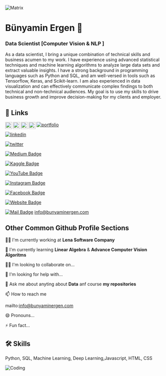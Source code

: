 ![Matrix](https://raw.githubusercontent.com/bunyaminergen/bunyaminergen/master/img/matrix.svg)

# Bünyamin Ergen 👋 
### Data Scientist [Computer Vision & NLP ]

As a data scientist, I bring a unique combination of technical skills and business acumen to my work. I have experience using advanced statistical techniques and machine learning algorithms to analyze large data sets and extract valuable insights. I have a strong background in programming languages such as Python and SQL, and am well-versed in tools such as Tensorflow, Keras, and Scikit-learn. I am also experienced in data visualization and can effectively communicate complex findings to both technical and non-technical audiences. My goal is to use my skills to drive business growth and improve decision-making for my clients and employer.

## 🔗 Links

<a href="https://www.instagram.com/bunyaminergen/">
  <img align="left" alt="Bunyamin's Instagram" width="22px" src="https://raw.githubusercontent.com/hussainweb/hussainweb/main/icons/instagram.png" />
 
 </a>
<a href="https://discord.gg/236223041086947338">
  <img align="left" alt="Bunyamin's Discord" width="22px" src="https://raw.githubusercontent.com/peterthehan/peterthehan/master/assets/discord.svg" />
</a>
<a href="https://twitter.com/bunyaminnergen">
  <img align="left" alt="Bunyamin Ergen | Twitter" width="22px" src="https://raw.githubusercontent.com/peterthehan/peterthehan/master/assets/twitter.svg" />
</a>
<a href="https://www.linkedin.com/in/bunyaminergen/">
  <img align="left" alt="Bunyamin's LinkedIN" width="22px" src="https://raw.githubusercontent.com/peterthehan/peterthehan/master/assets/linkedin.svg" />
</a>

[![portfolio](https://img.shields.io/badge/my_portfolio-000?style=for-the-badge&logo=ko-fi&logoColor=white)](https://bunyaminergen.github.io/)

[![linkedin](https://img.shields.io/badge/linkedin-0A66C2?style=for-the-badge&logo=linkedin&logoColor=white)](https://www.linkedin.com/in/bunyaminergen/)

[![twitter](https://img.shields.io/badge/twitter-1DA1F2?style=for-the-badge&logo=twitter&logoColor=white)](https://twitter.com/bunyaminnergen)

[![Medium Badge](https://img.shields.io/badge/-Medium-black?style=flat-square&logo=medium&logoColor=white&link=medium-link&style=for-the-badge)](https://medium.com/@bunyaminergen)

[![Kaggle Badge](https://img.shields.io/badge/-Kaggle-blue?style=flat-square&logo=kaggle&logoColor=white&link=kaggle-link&style=for-the-badge)](https://www.kaggle.com/bunyaminergen)

[![YouTube Badge](https://img.shields.io/badge/-YouTube-red?style=flat-square&logo=youtube&logoColor=white&link=youtube-link&style=for-the-badge&logoWidth=30)](https://www.youtube.com/bunyaminergen)

[![Instagram Badge](https://img.shields.io/badge/-Instagram-C13584?style=flat-square&logo=instagram&logoColor=white&link=instagram-link&style=for-the-badge&logoWidth=30&logoHeight=30)](https://www.instagram.com/bunyaminergen)

[![Facebook Badge](https://img.shields.io/badge/-Facebook-blue?style=flat-square&logo=facebook&logoColor=white&link=facebook-link&style=for-the-badge&logoWidth=30&logoHeight=30)](https://www.facebook.com/bunyaminnergen)

[![Website Badge](https://img.shields.io/badge/-Website-green?style=flat-square&logo=google-chrome&logoColor=white&link=website-link&style=for-the-badge)](https://bunyaminergen.com/)

[![Mail Badge](https://img.shields.io/badge/-Mail-0078D4?style=flat-square&logo=microsoft-outlook&logoColor=white&link=mailto:mail-address&style=for-the-badge)](mailto:info@bunyaminergen.com) info@bunyaminergen.com

## Other Common Github Profile Sections
👩‍💻 I'm currently working at **Lena Software Company**

🧠 I'm currently learning **Linear Algebra** &  **Advance Computer Vision Algoritms**

👯‍♀️ I'm looking to collaborate on...

🤔 I'm looking for help with...

💬 Ask me about anyting about **Data** anf course **my repositories**

📫 How to reach me

mailto:info@bunyaminergen.com

😄 Pronouns...

⚡️ Fun fact...


## 🛠 Skills
Python, SQL, Machine Learning, Deep Learning,Javascript, HTML, CSS

![Coding](https://raw.githubusercontent.com/bunyaminergen/bunyaminergen/master/img/coder.gif)

